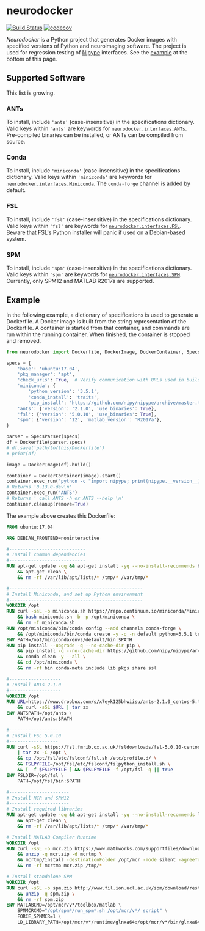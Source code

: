# neurodocker

[![Build Status](https://travis-ci.org/kaczmarj/neurodocker.svg?branch=master)](https://travis-ci.org/kaczmarj/neurodocker)
[![codecov](https://codecov.io/gh/kaczmarj/neurodocker/branch/master/graph/badge.svg)](https://codecov.io/gh/kaczmarj/neurodocker)


_Neurodocker_ is a Python project that generates Docker images with specified versions of Python and neuroimaging software. The project is used for regression testing of [Nipype](https://github.com/nipy/nipype/) interfaces. See the [example](#example) at the bottom of this page.



## Supported Software

This list is growing.

### ANTs

To install, include `'ants'` (case-insensitive) in the specifications dictionary. Valid keys within `'ants'` are keywords for [`neurodocker.interfaces.ANTs`](neurodocker/interfaces/ants.py#L27). Pre-compiled binaries can be installed, or ANTs can be compiled from source.

### Conda

To install, include `'miniconda'` (case-insensitive) in the specifications dictionary. Valid keys within `'miniconda'` are keywords for [`neurodocker.interfaces.Miniconda`](neurodocker/interfaces/miniconda.py#L12). The `conda-forge` channel is added by default.

### FSL

To install, include `'fsl'` (case-insensitive) in the specifications dictionary. Valid keys within `'fsl'` are keywords for [`neurodocker.interfaces.FSL`](neurodocker/interfaces/fsl.py#L11). Beware that FSL's Python installer will panic if used on a Debian-based system.

### SPM

To install, include `'spm'` (case-insensitive) in the specifications dictionary. Valid keys within `'spm'` are keywords for [`neurodocker.interfaces.SPM`](neurodocker/interfaces/spm.py#L17). Currently, only SPM12 and MATLAB R2017a are supported.



## Example


In the following example, a dictionary of specifications is used to generate a Dockerfile. A Docker image is built from the string representation of the Dockerfile. A container is started from that container, and commands are run within the running container. When finished, the container is stopped and removed.


```python
from neurodocker import Dockerfile, DockerImage, DockerContainer, SpecsParser

specs = {
    'base': 'ubuntu:17.04',
    'pkg_manager': 'apt',
    'check_urls': True,  # Verify communication with URLs used in build.
    'miniconda': {
        'python_version': '3.5.1',
        'conda_install': 'traits',
        'pip_install': 'https://github.com/nipy/nipype/archive/master.tar.gz'},
    'ants': {'version': '2.1.0', 'use_binaries': True},
    'fsl': {'version': '5.0.10', 'use_binaries': True},
    'spm': {'version': '12', 'matlab_version': 'R2017a'},
}

parser = SpecsParser(specs)
df = Dockerfile(parser.specs)
# df.save('path/to/this/Dockerfile')
# print(df)

image = DockerImage(df).build()

container = DockerContainer(image).start()
container.exec_run('python -c "import nipype; print(nipype.__version__)"')
# Returns '0.13.0-dev\n'
container.exec_run('ANTS')
# Returns ' call ANTS -h or ANTS --help \n'
container.cleanup(remove=True)
```

The example above creates this Dockerfile:

```dockerfile
FROM ubuntu:17.04

ARG DEBIAN_FRONTEND=noninteractive

#----------------------------
# Install common dependencies
#----------------------------
RUN apt-get update -qq && apt-get install -yq --no-install-recommends bzip2 ca-certificates curl unzip \
    && apt-get clean \
    && rm -rf /var/lib/apt/lists/* /tmp/* /var/tmp/*

#-------------------------------------------------
# Install Miniconda, and set up Python environment
#-------------------------------------------------
WORKDIR /opt
RUN curl -ssL -o miniconda.sh https://repo.continuum.io/miniconda/Miniconda3-latest-Linux-x86_64.sh \
    && bash miniconda.sh -b -p /opt/miniconda \
    && rm -f miniconda.sh
RUN /opt/miniconda/bin/conda config --add channels conda-forge \
    && /opt/miniconda/bin/conda create -y -q -n default python=3.5.1 traits
ENV PATH=/opt/miniconda/envs/default/bin:$PATH
RUN pip install --upgrade -q --no-cache-dir pip \
    && pip install -q --no-cache-dir https://github.com/nipy/nipype/archive/master.tar.gz \
    && conda clean -y --all \
    && cd /opt/miniconda \
    && rm -rf bin conda-meta include lib pkgs share ssl

#-------------------
# Install ANTs 2.1.0
#-------------------
WORKDIR /opt
RUN URL=https://www.dropbox.com/s/x7eyk125bhwiisu/ants-2.1.0_centos-5.tar.gz?dl=1 \
    && curl -sSL $URL | tar zx
ENV ANTSPATH=/opt/ants \
    PATH=/opt/ants:$PATH

#------------------
# Install FSL 5.0.10
#------------------
RUN curl -sSL https://fsl.fmrib.ox.ac.uk/fsldownloads/fsl-5.0.10-centos6_64.tar.gz \
    | tar zx -C /opt \
    && cp /opt/fsl/etc/fslconf/fsl.sh /etc/profile.d/ \
    && FSLPYFILE=/opt/fsl/etc/fslconf/fslpython_install.sh \
    && [ -f $FSLPYFILE ] && $FSLPYFILE -f /opt/fsl -q || true
ENV FSLDIR=/opt/fsl \
    PATH=/opt/fsl/bin:$PATH

#----------------------
# Install MCR and SPM12
#----------------------
# Install required libraries
RUN apt-get update -qq && apt-get install -yq --no-install-recommends libxext6 libxt6 \
    && apt-get clean \
    && rm -rf /var/lib/apt/lists/* /tmp/* /var/tmp/*

# Install MATLAB Compiler Runtime
WORKDIR /opt
RUN curl -sSL -o mcr.zip https://www.mathworks.com/supportfiles/downloads/R2017a/deployment_files/R2017a/installers/glnxa64/MCR_R2017a_glnxa64_installer.zip \
    && unzip -q mcr.zip -d mcrtmp \
    && mcrtmp/install -destinationFolder /opt/mcr -mode silent -agreeToLicense yes \
    && rm -rf mcrtmp mcr.zip /tmp/*

# Install standalone SPM
WORKDIR /opt
RUN curl -sSL -o spm.zip http://www.fil.ion.ucl.ac.uk/spm/download/restricted/utopia/dev/spm12_latest_Linux_R2017a.zip \
    && unzip -q spm.zip \
    && rm -rf spm.zip
ENV MATLABCMD=/opt/mcr/v*/toolbox/matlab \
    SPMMCRCMD="/opt/spm*/run_spm*.sh /opt/mcr/v*/ script" \
    FORCE_SPMMCR=1 \
    LD_LIBRARY_PATH=/opt/mcr/v*/runtime/glnxa64:/opt/mcr/v*/bin/glnxa64:/opt/mcr/v*/sys/os/glnxa64:$LD_LIBRARY_PATH
```
